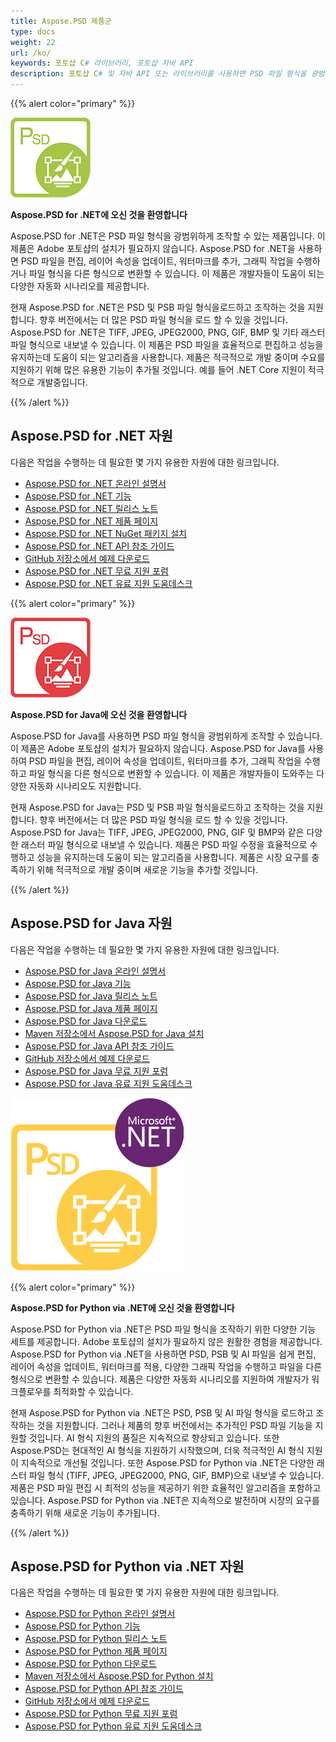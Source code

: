 ```yaml
---
title: Aspose.PSD 제품군
type: docs
weight: 22
url: /ko/
keywords: 포토샵 C# 라이브러리, 포토샵 자바 API
description: 포토샵 C# 및 자바 API 또는 라이브러리를 사용하면 PSD 파일 형식을 광범위하게 조작할 수 있습니다. 제품들은 Adobe 포토샵의 설치가 필요하지 않으며, PSD 및 PSB 파일 형식을로드, 조작 및 다양한 래스터 파일 형식 (TIFF, JPEG, JPEG2000, PNG, GIF 및 BMP) 으로 변환하는 것을 지원합니다.
---
```


{{% alert color="primary" %}} 

**![Aspose.PSD for .NET 제품 로고](home_1.png)**

**Aspose.PSD for .NET에 오신 것을 환영합니다**

Aspose.PSD for .NET은 PSD 파일 형식을 광범위하게 조작할 수 있는 제품입니다. 이 제품은 Adobe 포토샵의 설치가 필요하지 않습니다. Aspose.PSD for .NET을 사용하면 PSD 파일을 편집, 레이어 속성을 업데이트, 워터마크를 추가, 그래픽 작업을 수행하거나 파일 형식을 다른 형식으로 변환할 수 있습니다. 이 제품은 개발자들이 도움이 되는 다양한 자동화 시나리오를 제공합니다.

현재 Aspose.PSD for .NET은 PSD 및 PSB 파일 형식을로드하고 조작하는 것을 지원합니다. 향후 버전에서는 더 많은 PSD 파일 형식을 로드 할 수 있을 것입니다. Aspose.PSD for .NET은 TIFF, JPEG, JPEG2000, PNG, GIF, BMP 및 기타 래스터 파일 형식으로 내보낼 수 있습니다. 이 제품은 PSD 파일을 효율적으로 편집하고 성능을 유지하는데 도움이 되는 알고리즘을 사용합니다. 제품은 적극적으로 개발 중이며 수요를 지원하기 위해 많은 유용한 기능이 추가될 것입니다. 예를 들어 .NET Core 지원이 적극적으로 개발중입니다.

{{% /alert %}} 

## **Aspose.PSD for .NET 자원**

다음은 작업을 수행하는 데 필요한 몇 가지 유용한 자원에 대한 링크입니다.

- [Aspose.PSD for .NET 온라인 설명서](/psd/ko/net/)
- [Aspose.PSD for .NET 기능](/psd/ko/net/features/)
- [Aspose.PSD for .NET 릴리스 노트](/psd/ko/net/release-notes/)
- [Aspose.PSD for .NET 제품 페이지](https://products.aspose.com/psd/net)
- [Aspose.PSD for .NET NuGet 패키지 설치](https://www.nuget.org/packages/Aspose.PSD/)
- [Aspose.PSD for .NET API 참조 가이드](https://reference.aspose.com/net/psd)
- [GitHub 저장소에서 예제 다운로드](https://github.com/aspose-psd/Aspose.PSD-for-.NET)
- [Aspose.PSD for .NET 무료 지원 포럼](https://forum.aspose.com/c/psd)
- [Aspose.PSD for .NET 유료 지원 도움데스크](https://helpdesk.aspose.com/)

{{% alert color="primary" %}} 

**![Aspose.PSD for Java 제품 로고](aspose-psd-for-java-home_1.png)**

**Aspose.PSD for Java에 오신 것을 환영합니다**

Aspose.PSD for Java를 사용하면 PSD 파일 형식을 광범위하게 조작할 수 있습니다. 이 제품은 Adobe 포토샵의 설치가 필요하지 않습니다. Aspose.PSD for Java를 사용하여 PSD 파일을 편집, 레이어 속성을 업데이트, 워터마크를 추가, 그래픽 작업을 수행하고 파일 형식을 다른 형식으로 변환할 수 있습니다. 이 제품은 개발자들이 도와주는 다양한 자동화 시나리오도 지원합니다.

현재 Aspose.PSD for Java는 PSD 및 PSB 파일 형식을로드하고 조작하는 것을 지원합니다. 향후 버전에서는 더 많은 PSD 파일 형식을 로드 할 수 있을 것입니다. Aspose.PSD for Java는 TIFF, JPEG, JPEG2000, PNG, GIF 및 BMP와 같은 다양한 래스터 파일 형식으로 내보낼 수 있습니다. 제품은 PSD 파일 수정을 효율적으로 수행하고 성능을 유지하는데 도움이 되는 알고리즘을 사용합니다. 제품은 시장 요구를 충족하기 위해 적극적으로 개발 중이며 새로운 기능을 추가할 것입니다.

{{% /alert %}} 

## **Aspose.PSD for Java 자원**

다음은 작업을 수행하는 데 필요한 몇 가지 유용한 자원에 대한 링크입니다.

- [Aspose.PSD for Java 온라인 설명서](/psd/ko/java/)
- [Aspose.PSD for Java 기능](/psd/ko/java/features/)
- [Aspose.PSD for Java 릴리스 노트](/psd/ko/java/release-notes/)
- [Aspose.PSD for Java 제품 페이지](https://products.aspose.com/psd/java)
- [Aspose.PSD for Java 다운로드](https://repository.aspose.com/webapp/#/artifacts/browse/tree/General/repo/com/aspose/aspose-psd)
- [Maven 저장소에서 Aspose.PSD for Java 설치](/psd/ko/java/installation/)
- [Aspose.PSD for Java API 참조 가이드](https://reference.aspose.com/java/psd)
- [GitHub 저장소에서 예제 다운로드](https://github.com/aspose-psd/Aspose.PSD-for-Java)
- [Aspose.PSD for Java 무료 지원 포럼](https://forum.aspose.com/c/psd)
- [Aspose.PSD for Java 유료 지원 도움데스크](https://helpdesk.aspose.com/)

![Aspose.PSD for Python via .NET 제품 로고](aspose-psd-for-python-home_1.png)

{{% alert color="primary" %}} 

**Aspose.PSD for Python via .NET에 오신 것을 환영합니다**

Aspose.PSD for Python via .NET은 PSD 파일 형식을 조작하기 위한 다양한 기능 세트를 제공합니다. Adobe 포토샵의 설치가 필요하지 않은 원활한 경험을 제공합니다. Aspose.PSD for Python via .NET을 사용하면 PSD, PSB 및 AI 파일을 쉽게 편집, 레이어 속성을 업데이트, 워터마크를 적용, 다양한 그래픽 작업을 수행하고 파일을 다른 형식으로 변환할 수 있습니다. 제품은 다양한 자동화 시나리오를 지원하여 개발자가 워크플로우를 최적화할 수 있습니다.

현재 Aspose.PSD for Python via .NET은 PSD, PSB 및 AI 파일 형식을 로드하고 조작하는 것을 지원합니다. 그러나 제품의 향후 버전에서는 추가적인 PSD 파일 기능을 지원할 것입니다. AI 형식 지원의 품질은 지속적으로 향상되고 있습니다. 또한 Aspose.PSD는 현대적인 AI 형식을 지원하기 시작했으며, 더욱 적극적인 AI 형식 지원이 지속적으로 개선될 것입니다. 또한 Aspose.PSD for Python via .NET은 다양한 래스터 파일 형식 (TIFF, JPEG, JPEG2000, PNG, GIF, BMP)으로 내보낼 수 있습니다. 제품은 PSD 파일 편집 시 최적의 성능을 제공하기 위한 효율적인 알고리즘을 포함하고 있습니다. Aspose.PSD for Python via .NET은 지속적으로 발전하며 시장의 요구를 충족하기 위해 새로운 기능이 추가됩니다.

{{% /alert %}} 

## **Aspose.PSD for Python via .NET 자원**

다음은 작업을 수행하는 데 필요한 몇 가지 유용한 자원에 대한 링크입니다.

- [Aspose.PSD for Python 온라인 설명서](/psd/ko/python-net/)
- [Aspose.PSD for Python 기능](/psd/ko/python-net/features/)
- [Aspose.PSD for Python 릴리스 노트](/psd/ko/python-net/release-notes/)
- [Aspose.PSD for Python 제품 페이지](https://products.aspose.com/psd/python-net)
- [Aspose.PSD for Python 다운로드](https://repository.aspose.com/webapp/#/artifacts/browse/tree/General/repo/com/aspose/aspose-psd)
- [Maven 저장소에서 Aspose.PSD for Python 설치](/psd/ko/python-net/installation/)
- [Aspose.PSD for Python API 참조 가이드](https://reference.aspose.com/python-net/psd)
- [GitHub 저장소에서 예제 다운로드](https://github.com/aspose-psd/Aspose.PSD-for-Python-Net)
- [Aspose.PSD for Python 무료 지원 포럼](https://forum.aspose.com/c/psd)
- [Aspose.PSD for Python 유료 지원 도움데스크](https://helpdesk.aspose.com/)


